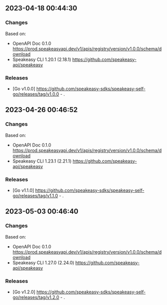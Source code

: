 

## 2023-04-18 00:44:30
### Changes
Based on:
- OpenAPI Doc 0.1.0 https://prod.speakeasyapi.dev/v1/apis/registry/version/v1.0.0/schema/download
- Speakeasy CLI 1.20.1 (2.18.1) https://github.com/speakeasy-api/speakeasy
### Releases
- [Go v1.0.0] https://github.com/speakeasy-sdks/speakeasy-self-go/releases/tag/v1.0.0 - .

## 2023-04-26 00:46:52
### Changes
Based on:
- OpenAPI Doc 0.1.0 https://prod.speakeasyapi.dev/v1/apis/registry/version/v1.0.0/schema/download
- Speakeasy CLI 1.23.1 (2.21.1) https://github.com/speakeasy-api/speakeasy
### Releases
- [Go v1.1.0] https://github.com/speakeasy-sdks/speakeasy-self-go/releases/tag/v1.1.0 - .

## 2023-05-03 00:46:40
### Changes
Based on:
- OpenAPI Doc 0.1.0 https://prod.speakeasyapi.dev/v1/apis/registry/version/v1.0.0/schema/download
- Speakeasy CLI 1.27.0 (2.24.0) https://github.com/speakeasy-api/speakeasy
### Releases
- [Go v1.2.0] https://github.com/speakeasy-sdks/speakeasy-self-go/releases/tag/v1.2.0 - .